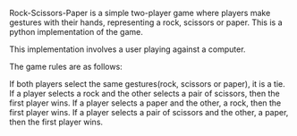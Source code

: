 Rock-Scissors-Paper is a simple two-player game where players make gestures with their hands, representing a rock, scissors or paper. This is a python implementation of the game.

This implementation involves a user playing against a computer.

The game rules are as follows:
  
If both players select the same gestures(rock, scissors or paper), it is a tie. 
If a player selects a rock and the other selects a pair of scissors, then the first player wins. 
If a player selects a paper and the other, a rock, then the first player wins.
If a player selects a pair of scissors and the other, a paper, then the first player wins.
